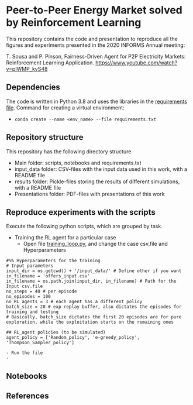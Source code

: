 # Peer-to-Peer Energy Market solved by Reinforcement Learning 
This repository contains the code and presentation to reproduce all the figures and experiments presented in the 2020 INFORMS Annual meeting:

T. Sousa and P. Pinson, Fairness-Driven Agent for P2P Electricity Markets: Reinforcement Learning Application. https://www.youtube.com/watch?v=pIWMP_kvS48

## Dependencies
The code is written in Python 3.8 and uses the libraries in the [requirements file](https://github.com/tabsa/P2P_market_MAD/blob/main/requirements.txt).
Command for creating a virtual environment:
 - ```conda create --name <env_name> --file requirements.txt```

## Repository structure
This repository has the following directory structure
- Main folder: scripts, notebooks and requirements.txt
- input_data folder: CSV-files with the input data used in this work, with a README file
- results folder: Pickle-files storing the results of different simulations, with a README file
- Presentations folder: PDF-files with presentations of this work

## Reproduce experiments with the scripts
Execute the following python scripts, which are grouped by task.
 - Training the RL agent for a particular case 
    - Open file [training_loop.py](https://github.com/tabsa/P2P_market_MAD/blob/main/training_loop.py), and change the case csv.file and Hyperparameters
```
#%% Hyperparameters for the training
# Input parameters
input_dir = os.getcwd() + '/input_data/' # Define other if you want
in_filename = 'offers_input.csv'
in_filename = os.path.join(input_dir, in_filename) # Path for the Input csv.file
no_steps = 40 # per episode
no_episodes = 100
no_RL_agents = 3 # each agent has a different policy
batch_size = 20 # exp replay buffer, also dictates the episodes for training and testing
# Basically, batch_size dictates the first 20 episodes are for pure exploration, while the exploitation starts on the remaining ones

## RL_agent policies (to be simulated)
agent_policy = ['Random_policy', 'e-greedy_policy', 'Thompson_Sampler_policy']
```
    - Run the file
    - 


## Notebooks

## References
